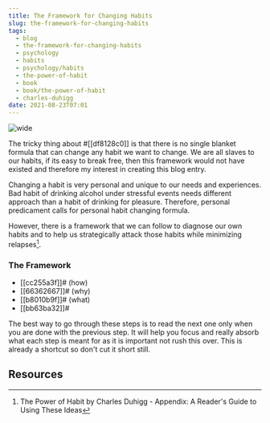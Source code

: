 ```yaml
---
title: The Framework for Changing Habits
slug: the-framework-for-changing-habits
tags:
  - blog
  - the-framework-for-changing-habits
  - psychology
  - habits
  - psychology/habits
  - the-power-of-habit
  - book
  - book/the-power-of-habit
  - charles-duhigg
date: 2021-08-23T07:01
---
```



![wide](https://cdn.pixabay.com/photo/2014/03/25/17/01/chain-297842_960_720.png "image from Pixabay (cc)")

The tricky thing about #[[df8128c0]] is that there is no single blanket formula
that can change any habit we want to change. We are all slaves to our habits, if
its easy to break free, then this framework would not have existed and therefore
my interest in creating this blog entry.

Changing a habit is very personal and unique to our needs and experiences. Bad
habit of drinking alcohol under stressful events needs different approach than
a habit of drinking for pleasure. Therefore, personal predicament calls for
personal habit changing formula.

However, there is a framework that we can follow to diagnose our own habits and
to help us strategically attack those habits while minimizing relapses[^1].

### The Framework

- [[cc255a3f]]# (how)
- [[66362667]]# (why)
- [[b8010b9f]]# (what)
- [[bb63ba32]]#

The best way to go through these steps is to read the next one only when you are
done with the previous step. It will help you focus and really absorb what each
step is meant for as it is important not rush this over. This is already
a shortcut so don't cut it short still.

## Resources

[^1]: The Power of Habit by Charles Duhigg - Appendix: A Reader's Guide to Using These Ideas

